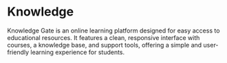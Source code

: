 # Knowledge
Knowledge Gate is an online learning platform designed for easy access to educational resources. It features a clean, responsive interface with courses, a knowledge base, and support tools, offering a simple and user-friendly learning experience for students.
